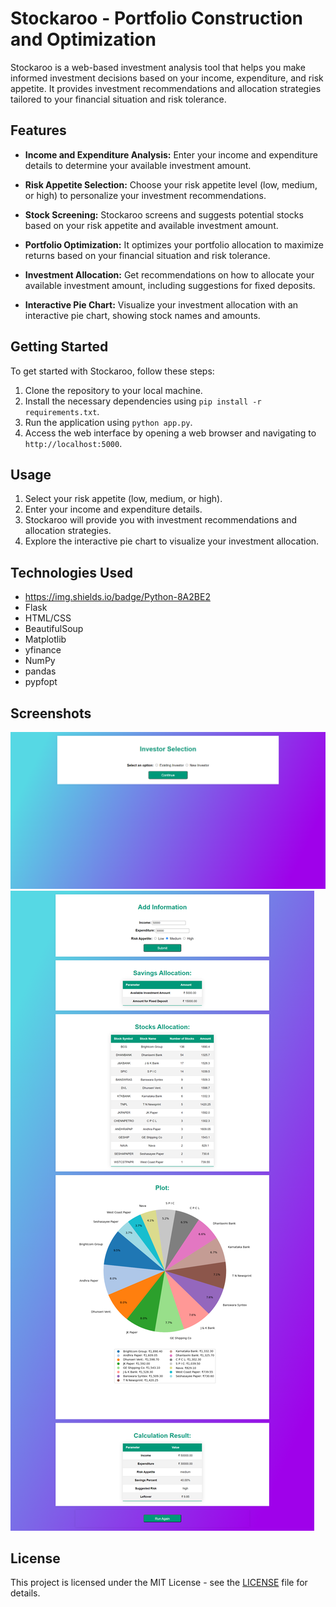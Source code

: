 # Stockaroo - Portfolio Construction and Optimization

Stockaroo is a web-based investment analysis tool that helps you make informed investment decisions based on your income, expenditure, and risk appetite. It provides investment recommendations and allocation strategies tailored to your financial situation and risk tolerance.

## Features

- **Income and Expenditure Analysis:** Enter your income and expenditure details to determine your available investment amount.

- **Risk Appetite Selection:** Choose your risk appetite level (low, medium, or high) to personalize your investment recommendations.

- **Stock Screening:** Stockaroo screens and suggests potential stocks based on your risk appetite and available investment amount.

- **Portfolio Optimization:** It optimizes your portfolio allocation to maximize returns based on your financial situation and risk tolerance.

- **Investment Allocation:** Get recommendations on how to allocate your available investment amount, including suggestions for fixed deposits.

- **Interactive Pie Chart:** Visualize your investment allocation with an interactive pie chart, showing stock names and amounts.

## Getting Started

To get started with Stockaroo, follow these steps:

1. Clone the repository to your local machine.
2. Install the necessary dependencies using `pip install -r requirements.txt`.
3. Run the application using `python app.py`.
4. Access the web interface by opening a web browser and navigating to `http://localhost:5000`.

## Usage

1. Select your risk appetite (low, medium, or high).
2. Enter your income and expenditure details.
3. Stockaroo will provide you with investment recommendations and allocation strategies.
4. Explore the interactive pie chart to visualize your investment allocation.

## Technologies Used

- https://img.shields.io/badge/Python-8A2BE2
- Flask
- HTML/CSS
- BeautifulSoup
- Matplotlib
- yfinance
- NumPy
- pandas
- pypfopt

## Screenshots

![Screenshot 1](/screenshots/stockaroo1.png)
![Screenshot 2](/screenshots/stockaroo0.png)

## License

This project is licensed under the MIT License - see the [LICENSE](LICENSE) file for details.

